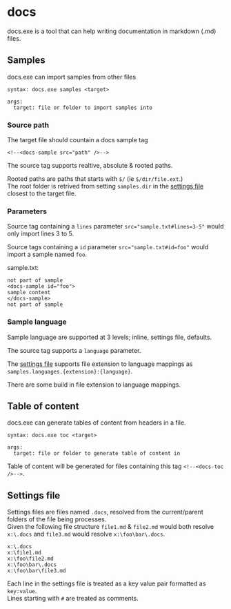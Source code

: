 # docs

docs.exe is a tool that can help writing documentation in markdown (.md) files.

## Samples

docs.exe can import samples from other files

```
syntax: docs.exe samples <target>

args:
  target: file or folder to import samples into
```

### Source path

The target file should countain a docs sample tag

```
<!--<docs-sample src="path" />-->
```

The source tag supports realtive, absolute & rooted paths.

Rooted paths are paths that starts with `$/` (ie `$/dir/file.ext`.)  
The root folder is retrived from setting `samples.dir` in the [settings file](#settings-file) closest to the target file.

### Parameters

Source tag containing a `lines` parameter `src="sample.txt#lines=3-5"` would only import lines 3 to 5.

Source tags containing a `id` parameter `src="sample.txt#id=foo"` would import a sample named `foo`.

sample.txt:
```
not part of sample
<docs-sample id="foo">
sample content
</docs-sample>
not part of sample
```

### Sample language

Sample language are supported at 3 levels; inline, settings file, defaults.

The source tag supports a `language` parameter.

The [settings file](#settings-file) supports file extension to language mappings as `samples.languages.{extension}:{language}`.

There are some build in file extension to language mappings.

## Table of content

docs.exe can generate tables of content from headers in a file.

```
syntax: docs.exe toc <target>

args:
  target: file or folder to generate table of content in
```

Table of content will be generated for files containing this tag `<!--<docs-toc />-->`.

## Settings file

Settings files are files named `.docs`, resolved from the current/parent folders of the file being processes.  
Given the following file structure `file1.md` & `file2.md` would both resolve `x:\.docs` and `file3.md` would resolve `x:\foo\bar\.docs`.
```
x:\.docs
x:\file1.md
x:\foo\file2.md
x:\foo\bar\.docs
x:\foo\bar\file3.md
```

Each line in the settings file is treated as a key value pair formatted as `key:value`.  
Lines starting with `#` are treated as comments.